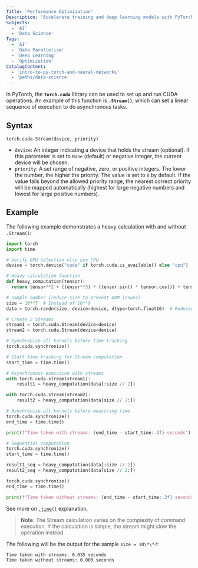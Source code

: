 ```yaml
---
Title: 'Performance Optimization'
Description: 'Accelerate training and deep learning models with PyTorch CUDA library.'
Subjects:
  - 'AI'
  - 'Data Science'
Tags:
  - 'AI'
  - 'Data Parallelism'
  - 'Deep Learning'
  - 'Optimization'
CatalogContent:
  - 'intro-to-py-torch-and-neural-networks'
  - 'paths/data-science'
---
```


In PyTorch, the **`torch.cuda`** library can be used to set up and run CUDA operations. An example of this function is **`.Stream()`**, which can set a linear sequence of execution to do asynchronous tasks.

## Syntax

```pseudo
torch.cuda.Stream(device, priority)
```

- `device`: An integer indicating a device that holds the stream (optional). If this parameter is set to `None` (default) or negative integer, the current device will be chosen.
- `priority`: A set range of negative, zero, or positive integers. The lower the number, the higher the priority. The value is set to `0` by default. If the value falls beyond the allowed priority range, the nearest correct priority will be mapped automatically (highest for large negative numbers and lowest for large positive numbers).

## Example

The following example demonstrates a heavy calculation with and without `.Stream()`:

```py
import torch
import time

# Verify GPU selection else use CPU
device = torch.device("cuda" if torch.cuda.is_available() else "cpu")

# Heavy calculation function
def heavy_computation(tensor):
  return tensor**2 + (tensor**3) * (tensor.sin() * tensor.cos()) + tensor.tan()

# Sample number (reduce size to prevent OOM issues)
size = 10**7  # Instead of 10**9
data = torch.randn(size, device=device, dtype=torch.float16)  # Reduced dtype to float16

# Create 2 Streams
stream1 = torch.cuda.Stream(device=device)
stream2 = torch.cuda.Stream(device=device)

# Synchronize all kernels before time tracking
torch.cuda.synchronize()

# Start time tracking for Stream computation
start_time = time.time()

# Asynchronous execution with streams
with torch.cuda.stream(stream1):
    result1 = heavy_computation(data[:size // 2])

with torch.cuda.stream(stream2):
    result2 = heavy_computation(data[size // 2:])

# Synchronize all kernels before measuring time
torch.cuda.synchronize()
end_time = time.time()

print(f"Time taken with streams: {end_time - start_time:.3f} seconds")

# Sequential computation
torch.cuda.synchronize()
start_time = time.time()

result1_seq = heavy_computation(data[:size // 2])
result2_seq = heavy_computation(data[size // 2:])

torch.cuda.synchronize()
end_time = time.time()

print(f"Time taken without streams: {end_time - start_time:.3f} seconds")
```

See more on [`.time()`](https://www.codecademy.com/resources/docs/python/dates/time) explanation.

> **Note:** The Stream calculation varies on the complexity of command execution. If the calculation is simple, the stream might slow the operation instead.

The following will be the output for the sample `size = 10\*\*7`:

```shell
Time taken with streams: 0.035 seconds
Time taken without streams: 0.003 seconds
```
